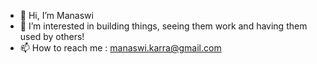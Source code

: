 - 👋 Hi, I’m Manaswi
- 👀 I’m interested in building things, seeing them work and having them used by others! 
- 📫 How to reach me : manaswi.karra@gmail.com

<!---
lkarra2/lkarra2 is a ✨ special ✨ repository because its `README.md` (this file) appears on your GitHub profile.
You can click the Preview link to take a look at your changes.
--->
